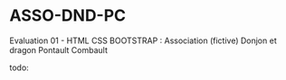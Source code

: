 # ASSO-DND-PC
Evaluation 01 - HTML CSS BOOTSTRAP : Association (fictive) Donjon et dragon Pontault Combault

todo:
